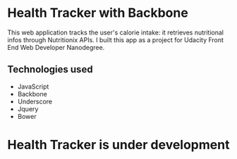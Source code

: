 # Health Tracker with Backbone

This web application tracks the user's calorie intake: it retrieves nutritional infos through Nutritionix APIs.
I built this app as a project for Udacity Front End Web Developer Nanodegree.
## Technologies used

* JavaScript
* Backbone
* Underscore
* Jquery
* Bower

# Health Tracker is under development
